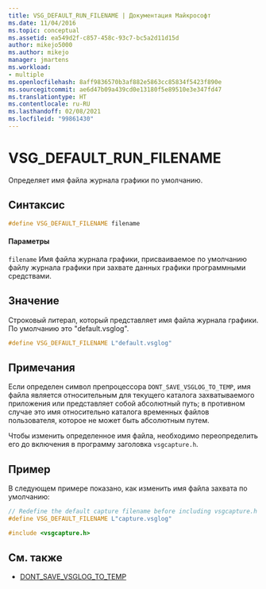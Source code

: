 ```yaml
---
title: VSG_DEFAULT_RUN_FILENAME | Документация Майкрософт
ms.date: 11/04/2016
ms.topic: conceptual
ms.assetid: ea549d2f-c857-458c-93c7-bc5a2d11d15d
author: mikejo5000
ms.author: mikejo
manager: jmartens
ms.workload:
- multiple
ms.openlocfilehash: 8aff9836570b3af882e5863cc85834f5423f890e
ms.sourcegitcommit: ae6d47b09a439cd0e13180f5e89510e3e347fd47
ms.translationtype: HT
ms.contentlocale: ru-RU
ms.lasthandoff: 02/08/2021
ms.locfileid: "99861430"
---
```

# <a name="vsg_default_run_filename"></a>VSG_DEFAULT_RUN_FILENAME
Определяет имя файла журнала графики по умолчанию.

## <a name="syntax"></a>Синтаксис

```C++
#define VSG_DEFAULT_FILENAME filename
```

#### <a name="parameters"></a>Параметры
 `filename` Имя файла журнала графики, присваиваемое по умолчанию файлу журнала графики при захвате данных графики программными средствами.

## <a name="value"></a>Значение
 Строковый литерал, который представляет имя файла журнала графики. По умолчанию это "default.vsglog".

```C++
#define VSG_DEFAULT_FILENAME L"default.vsglog"
```

## <a name="remarks"></a>Примечания
 Если определен символ препроцессора `DONT_SAVE_VSGLOG_TO_TEMP`, имя файла является относительным для текущего каталога захватываемого приложения или представляет собой абсолютный путь; в противном случае это имя относительно каталога временных файлов пользователя, которое не может быть абсолютным путем.

 Чтобы изменить определенное имя файла, необходимо переопределить его до включения в программу заголовка `vsgcapture.h`.

## <a name="example"></a>Пример
 В следующем примере показано, как изменить имя файла захвата по умолчанию:

```C++
// Redefine the default capture filename before including vsgcapture.h
#define VSG_DEFAULT_FILENAME L"capture.vsglog"

#include <vsgcapture.h>
```

## <a name="see-also"></a>См. также
- [DONT_SAVE_VSGLOG_TO_TEMP](dont-save-vsglog-to-temp.md)